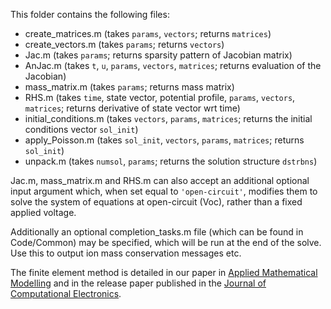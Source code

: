 
This folder contains the following files:
- create_matrices.m (takes `params`, `vectors`; returns `matrices`)
- create_vectors.m (takes `params`; returns `vectors`)
- Jac.m (takes `params`; returns sparsity pattern of Jacobian matrix)
- AnJac.m (takes `t`, `u`, `params`, `vectors`, `matrices`; returns evaluation of the Jacobian)
- mass_matrix.m (takes `params`; returns mass matrix)
- RHS.m (takes `time`, state vector, potential profile, `params`, `vectors`, `matrices`; returns derivative of state vector wrt time)
- initial_conditions.m (takes `vectors`, `params`, `matrices`; returns the initial conditions vector `sol_init`)
- apply_Poisson.m (takes `sol_init`, `vectors`, `params`, `matrices`; returns `sol_init`)
- unpack.m (takes `numsol`, `params`; returns the solution structure `dstrbns`)

Jac.m, mass_matrix.m and RHS.m can also accept an additional optional input argument which, when set equal to `'open-circuit'`, modifies them to solve the system of equations at open-circuit (Voc), rather than a fixed applied voltage.

Additionally an optional completion_tasks.m file (which can be found in Code/Common) may be specified, which will be run at the end of the solve. Use this to output ion mass conservation messages etc.

The finite element method is detailed in our paper in [Applied Mathematical Modelling](https://doi.org/10.1016/j.apm.2018.06.051) and in the release paper published in the [Journal of Computational Electronics](https://link.springer.com/journal/10825).
